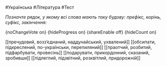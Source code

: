 #Українська #Література #Тест

*Позначте рядок, у якому всі слова мають таку будову: префікс, корінь, суфікс, закінчення:*

{noChangeVote on}
{hideProgress on}
{shareEnable off}
{hideCount on}

[[пречудовий, возз’єднаний, наддунайський, ухвалений]]
[[обсипати, підкреслений, по-українськи, перепиляний]]
[[праотчий, розбитий, підфарбувати, провесінь]]
[[подарувати, прикордонний, сказаний, зробивши]]
[[підлеглий, підзвітний, розквітлий, придорожній]]
